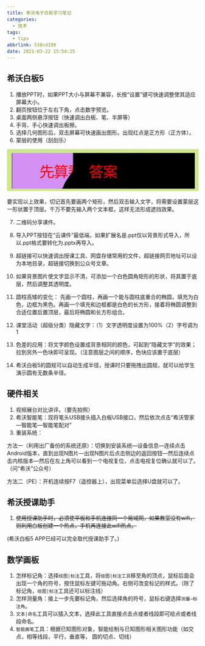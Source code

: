 ```yaml
---
title: 希沃电子白板学习笔记
categories:
  - 技术
tags:
  - tips
abbrlink: 538cd199
date: 2021-03-22 15:54:25
---
```


##  希沃白板5

1. 播放PPT时，如果PPT大小与屏幕不兼容，长按“设置”键可快速调整使其适应屏幕大小。
2. 翻页按钮位于左右下角，点击数字预览。
3. 桌面两侧悬浮按钮（快速调出白板、笔、半屏等）
4. 手背、手心快速调出板擦。
5. 选择几何图形后，双击屏幕可快速画出图形。出现红点是正方形（正方体）。
6. 蒙层的使用（刮刮乐）

![](../img/%E5%B8%8C%E6%B2%83%E7%94%B5%E5%AD%90%E7%99%BD%E6%9D%BF%E5%AD%A6%E4%B9%A0%E7%AC%94%E8%AE%B0/20210418203212.jpg)

要实现以上效果，切记首先要画两个矩形，然后双击输入文字，将需要设置蒙层这一形状置于顶层。千万不要先输入两个文本框，这样无法形成遮挡效果。

7. 二维码分享课件。

8. 导入PPT按钮在“云课件”最低端，如果扩展名是.ppt仅以背景形式导入，所以.ppt格式要转化为.pptx再导入。

9. 超链接可以快速调出授课工具、网盘存储常用的文件，超链接网页地址可以设为本地目录，超链接切换到公众号文章。

10. 如果背景图片使文字显示不清，可添加一个白色圆角矩形的形状，将其置于底层，然后调整其透明度。

11. 圆柱高矮的变化： 先画一个圆柱，再画一个能与圆柱底重合的椭圆，填充为白色，边框为黑色。再画一个填充和边框都是白色的长方形，接着将椭圆调整到合适位置后置顶层，最后将椭圆和长方形组合。

12. 课堂活动（超级分类）隐藏文字：（1）文字透明度设置为100%（2）字号调为1

13. 色差的应用：将文字颜色设置成背景相同的颜色，可起到“隐藏文字”的效果；拉到另外一色块即可呈现。（注意图层之间的顺序，色块应该置于底层）

14. 希沃白板5的圆规可以自动生成半径，授课时只要拖拽出圆规，就可以给学生演示圆有无数条半径。


## 硬件相关

1. 视频展台对比讲评。（要先拍照）
2. 希沃智能笔：现将笔头USB接头插入白板USB接口，然后依次点击“希沃管家—智能笔—智能笔配对”
3. 重装系统：

方法一（利用出厂备份的系统还原）：切换到安装系统—设备信息—连续点击Android版本，直到出现N图片—出现N图片后点击侧边的返回按钮—然后连续点击内核版本—然后在左上角可以看到一个电视复位，点击电视复位确认就可以了。（问“希沃”公众号）

方法二（PE）：开机连续按F7（遥控器上），出现菜单后选择U盘就可以了。

## 希沃授课助手

1. ~~使用授课助手时，必须使平板和手机连接同一个局域网，如果教室没有wifi，则利用白板创建一个热点，手机再连接此wifi热点。~~

(希沃白板5 APP已经可以完全取代授课助手了。)

## 数学画板

1. 怎样标记角：选择`绘图|标注`工具，将`绘图|标注工具`移至角的顶点，鼠标后面会出现一个角的符号，按住鼠标左键可拖动角。右侧可改变标记的样式。（除了标记角，`绘图|标注`工具还可以标注线）
2. 怎样测量角：接上一步先要标记角，然后选择角的符号，鼠标右键选择`测量—标注角`。
3. `文本|命名`工具可以插入文本，选择此工具直接点击点或者线段即可给点或者线段命名。
4. `智能画笔`工具：根据已知图形对象，智能绘制与已知图形相关图形功能（如交点，相等线段，平行，垂直等， 圆的切点、切线）



